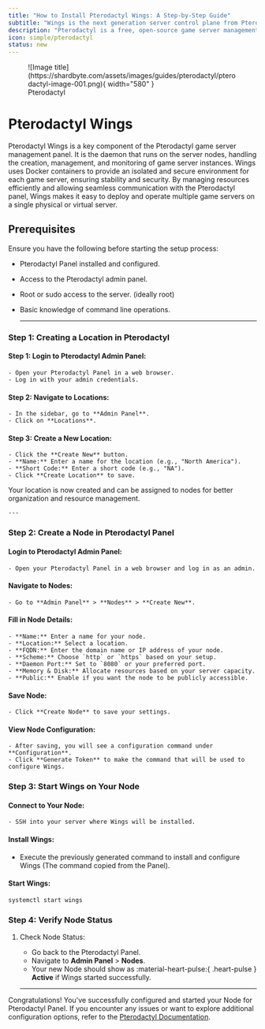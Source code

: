 ```yaml
---
title: "How to Install Pterodactyl Wings: A Step-by-Step Guide"
subtitle: "Wings is the next generation server control plane from Pterodactyl."
description: "Pterodactyl is a free, open-source game server management panel built with PHP, React, and Go. Designed with security in mind, Pterodactyl runs all game servers in isolated Docker containers while exposing a beautiful and intuitive UI to end users."
icon: simple/pterodactyl
status: new
---
```


<figure markdown>
  ![Image title](https://shardbyte.com/assets/images/guides/pterodactyl/pterodactyl-image-001.png){ width="580" }
  <figcaption>Pterodactyl</figcaption>
</figure>

# **Pterodactyl Wings**
Pterodactyl Wings is a key component of the Pterodactyl game server management panel. It is the daemon that runs on the server nodes, handling the creation, management, and monitoring of game server instances. Wings uses Docker containers to provide an isolated and secure environment for each game server, ensuring stability and security. By managing resources efficiently and allowing seamless communication with the Pterodactyl panel, Wings makes it easy to deploy and operate multiple game servers on a single physical or virtual server.

## **Prerequisites**
Ensure you have the following before starting the setup process:

- Pterodactyl Panel installed and configured.
- Access to the Pterodactyl admin panel.
- Root or sudo access to the server. (ideally root)
- Basic knowledge of command line operations.

    ---

### **Step 1: Creating a Location in Pterodactyl**

#### **Step 1: Login to Pterodactyl Admin Panel:**
    - Open your Pterodactyl Panel in a web browser.
    - Log in with your admin credentials.

#### **Step 2: Navigate to Locations:**
    - In the sidebar, go to **Admin Panel**.
    - Click on **Locations**.

#### **Step 3: Create a New Location:**
    - Click the **Create New** button.
    - **Name:** Enter a name for the location (e.g., "North America").
    - **Short Code:** Enter a short code (e.g., "NA").
    - Click **Create Location** to save.

Your location is now created and can be assigned to nodes for better organization and resource management.

    ---

### **Step 2: Create a Node in Pterodactyl Panel**

#### **Login to Pterodactyl Admin Panel:**
    - Open your Pterodactyl Panel in a web browser and log in as an admin.

#### **Navigate to Nodes:**
    - Go to **Admin Panel** > **Nodes** > **Create New**.

#### **Fill in Node Details:**
    - **Name:** Enter a name for your node.
    - **Location:** Select a location.
    - **FQDN:** Enter the domain name or IP address of your node.
    - **Scheme:** Choose `http` or `https` based on your setup.
    - **Daemon Port:** Set to `8080` or your preferred port.
    - **Memory & Disk:** Allocate resources based on your server capacity.
    - **Public:** Enable if you want the node to be publicly accessible.

#### **Save Node:**
    - Click **Create Node** to save your settings.

#### **View Node Configuration:**
    - After saving, you will see a configuration command under **Configuration**.
    - Click **Generate Token** to make the command that will be used to configure Wings.

### **Step 3: Start Wings on Your Node**

#### **Connect to Your Node:**
    - SSH into your server where Wings will be installed.

#### **Install Wings:**
   - Execute the previously generated command to install and configure Wings (The command copied from the Panel).

#### **Start Wings:**

``` { .bash .copy title="Start Wings using the following command:" }
systemctl start wings
```

### **Step 4: Verify Node Status**

1. Check Node Status:
    - Go back to the Pterodactyl Panel.
    - Navigate to **Admin Panel** > **Nodes**.
    - Your new Node should show as :material-heart-pulse:{ .heart-pulse } **Active** if Wings started successfully.

    ---

Congratulations! You've successfully configured and started your Node for Pterodactyl Panel.
If you encounter any issues or want to explore additional configuration options, refer to the
[Pterodactyl Documentation](https://pterodactyl.io/wings/1.0/installing.html).
